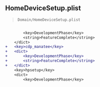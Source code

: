 ## HomeDeviceSetup.plist

> `Domain/HomeDeviceSetup.plist`

```diff

 		<key>DevelopmentPhase</key>
 		<string>FeatureComplete</string>
 	</dict>
+	<key>cdp_manatee</key>
+	<dict>
+		<key>DevelopmentPhase</key>
+		<string>FeatureComplete</string>
+	</dict>
 	<key>hpsetup</key>
 	<dict>
 		<key>DevelopmentPhase</key>

```
